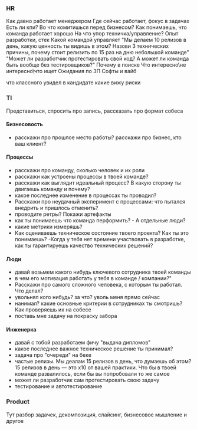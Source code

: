 

### HR
Как давно работает менеджером
Где сейчас работает, фокус в задачах
Есть ли кпи? Во что комитишься перед бизнесом? Как понимаешь, что команда работает хорошо
На что упор техничка/управление? 
Опыт разработки, стек
Какой командой управляет
"Мы делаем 10 релизов в день, какую ценность ты видишь в этом?
Назови 3 технических причины, почему стоит релизить по 15 раз на дню небольшой команде"
"Может ли разработчик протестировать свой код?
А может ли команда быть вообще без тестировщиков?"
Почему в поиске 
Что интересно\не интересно\что ищет
Ожидания по ЗП
Софты и вайб



что классного увидел в кандидате
какие вижу риски

### Tl
Представиться, спросить про запись, рассказать про формат собеса

#### Бизнесовость
 - расскажи про прошлое место работы?
расскажи про бизнес,  кто ваш клиент?

#### Процессы 
- расскажи про команду, сколько человек и их роли
 - расскажи как устроены процессы в твоей команде?
- расскажи как выглядит идеальный процесс? В какую сторону ты двигаешь команду и почему?
 - какое последнее изменение в процессах ты проводил?
- Расскажи про неудачный эксперимент с процессами: что пытался внедрить и пришлось отменить?
 - проводите ретры? Покажи артефакты
- как ты понимаешь что команда перформить? - А отдельные люди?
 - какие метрики измеряшь?
- Как оцениваешь техническое состояние твоего проекта? Как ты это понимаешь?
-Когда у тебя нет времени участвовать в разработке, как ты гарантируешь качество технических решений?

#### Люди
 - давай возьмем какого нибудь ключевого сотрудника твоей команды
 - в чем его мотивация работать у тебя в команде / компании?"
 - Расскажи про самого сложного человека, с которым ты работал. Что делал?
 - увольнял кого нибудь? за что? уволь меня прямо сейчас
 - нанимал? какие основные критерии в сотрудниках ты смотришь? Как проверяешь их на собесе
 - поставь мне задачу на покраску забора

#### Инженерка
 - давай с тобой разработаем фичу "выдача дипломов"
 - какое последнее важное техническое решение ты принимал?
- задача про "очереди" на беке
- частые релизы. Мы деалам 15 релизов в день, что думаешь об этом?
15 релизов в день — это x10 от вашей практики. Что бы в твоей команде развалилось, если бы вы попробовали то же самое
 - может ли разработчик сам протестировать свою задачу
- тестирование и автотестирование




### Product

Тут разбор задачек, декомпозиция, слайсинг, бизнесовое мышление и другое





















































































































































































































































































































































































































































































































































































































































































































































































































































































































































































































